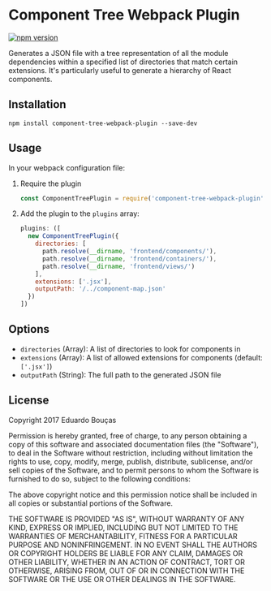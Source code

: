 # Component Tree Webpack Plugin

[![npm version](https://badge.fury.io/js/component-tree-webpack-plugin.svg)](https://badge.fury.io/js/component-tree-webpack-plugin)

Generates a JSON file with a tree representation of all the module dependencies within a specified list of directories that match certain extensions. It's particularly useful to generate a hierarchy of React components.

## Installation

```shell
npm install component-tree-webpack-plugin --save-dev
```

## Usage

In your webpack configuration file:

1. Require the plugin

   ```js
   const ComponentTreePlugin = require('component-tree-webpack-plugin');
   ```
   
1. Add the plugin to the `plugins` array:

   ```js
   plugins: ([
     new ComponentTreePlugin({
       directories: [
         path.resolve(__dirname, 'frontend/components/'),
         path.resolve(__dirname, 'frontend/containers/'),
         path.resolve(__dirname, 'frontend/views/')
       ],
       extensions: ['.jsx'],
       outputPath: '/../component-map.json'
     })
   ])
   ```
   
## Options

- `directories` (Array): A list of directories to look for components in
- `extensions` (Array): A list of allowed extensions for components (default: `['.jsx']`)
- `outputPath` (String): The full path to the generated JSON file

## License

Copyright 2017 Eduardo Bouças

Permission is hereby granted, free of charge, to any person obtaining a copy of this software and associated documentation files (the "Software"), to deal in the Software without restriction, including without limitation the rights to use, copy, modify, merge, publish, distribute, sublicense, and/or sell copies of the Software, and to permit persons to whom the Software is furnished to do so, subject to the following conditions:

The above copyright notice and this permission notice shall be included in all copies or substantial portions of the Software.

THE SOFTWARE IS PROVIDED "AS IS", WITHOUT WARRANTY OF ANY KIND, EXPRESS OR IMPLIED, INCLUDING BUT NOT LIMITED TO THE WARRANTIES OF MERCHANTABILITY, FITNESS FOR A PARTICULAR PURPOSE AND NONINFRINGEMENT. IN NO EVENT SHALL THE AUTHORS OR COPYRIGHT HOLDERS BE LIABLE FOR ANY CLAIM, DAMAGES OR OTHER LIABILITY, WHETHER IN AN ACTION OF CONTRACT, TORT OR OTHERWISE, ARISING FROM, OUT OF OR IN CONNECTION WITH THE SOFTWARE OR THE USE OR OTHER DEALINGS IN THE SOFTWARE.
